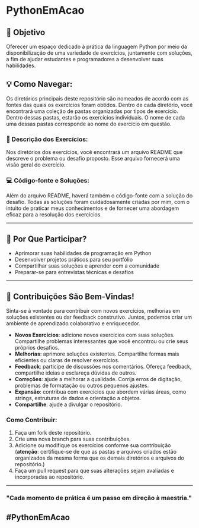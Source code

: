 # PythonEmAcao

## 🎯 Objetivo
Oferecer um espaço dedicado à prática da linguagem Python por meio da disponibilização de uma variedade de exercícios, juntamente com soluções, a fim de ajudar estudantes e programadores a desenvolver suas habilidades.

## 💡 Como Navegar:
Os diretórios principais deste repositório são nomeados de acordo com as fontes das quais os exercícios foram obtidos. Dentro de cada diretório, você encontrará uma coleção de pastas organizadas por tipos de exercício. Dentro dessas pastas, estarão os exercícios individuais. O nome de cada uma dessas pastas corresponde ao nome do exercício em questão.

### 📖 Descrição dos Exercícios:
Nos diretórios dos exercícios, você encontrará um arquivo README que descreve o problema ou desafio proposto. Esse arquivo fornecerá uma visão geral do exercício.

### 💻 Código-fonte e Soluções:
Além do arquivo README, haverá também o código-fonte com a solução do desafio. Todas as soluções foram cuidadosamente criadas por mim, com o intuito de praticar meus conhecimentos e de fornecer uma abordagem eficaz para a resolução dos exercícios.
___ 
## 🚀 Por Que Participar?
<ul>
  <li>Aprimorar suas habilidades de programação em Python</li>
  <li>Desenvolver projetos práticos para seu portfólio</li>
  <li>Compartilhar suas soluções e aprender com a comunidade</li>
  <li>Preparar-se para entrevistas técnicas e desafios</li>
</ul>

___
## 🌟 Contribuições São Bem-Vindas!
Sinta-se à vontade para contribuir com novos exercícios, melhorias em soluções existentes ou dar feedback construtivo. Juntos, podemos criar um ambiente de aprendizado colaborativo e enriquecedor.

- **Novos Exercícios**: adicione novos exercícios com suas soluções. Compartilhe problemas interessantes que você encontrou ou crie seus próprios desafios.
- **Melhorias**: aprimore soluções existentes. Compartilhe formas mais eficientes ou claras de resolver exercícios.
- **Feedback**: participe de discussões nos comentários. Ofereça feedback, compartilhe ideias e esclareça dúvidas de outros.
- **Correções**: ajude a melhorar a qualidade. Corrija erros de digitação, problemas de formatação ou outros pequenos ajustes.
- **Expansão**: contribua com exercícios que abordem várias áreas, como strings, estruturas de dados e orientação a objetos.
- **Compartilhe**: ajude a divulgar o repositório. 


### Como Contribuir:

1. Faça um fork deste repositório.
2. Crie uma nova branch para suas contribuições.
3. Adicione ou modifique os exercícios conforme sua contribuição (**atenção**: certifique-se de que as pastas e arquivos criados estão organizados da mesma forma que os demais diretórios e arquivos do repositório.)
4. Faça um pull request para que suas alterações sejam avaliadas e incorporadas ao repositório.

___
### "Cada momento de prática é um passo em direção à maestria."

## #PythonEmAcao
